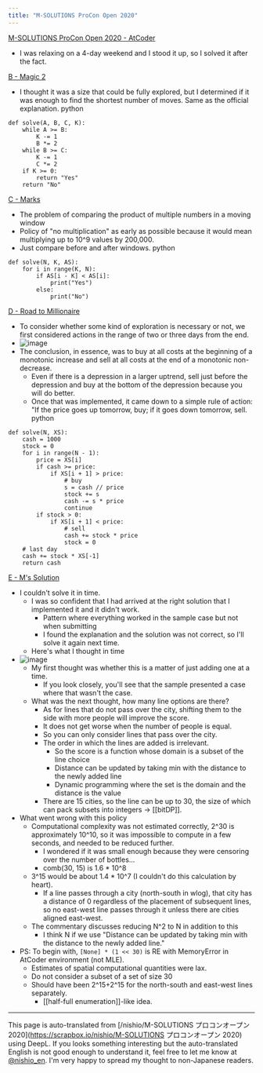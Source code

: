 ```yaml
---
title: "M-SOLUTIONS ProCon Open 2020"
---
```


[M-SOLUTIONS ProCon Open 2020 - AtCoder](https://atcoder.jp/contests/m-solutions2020)
- I was relaxing on a 4-day weekend and I stood it up, so I solved it after the fact.

[B - Magic 2](https://atcoder.jp/contests/m-solutions2020/tasks/m_solutions2020_b)
- I thought it was a size that could be fully explored, but I determined if it was enough to find the shortest number of moves. Same as the official explanation.
python

```
def solve(A, B, C, K):
    while A >= B:
        K -= 1
        B *= 2
    while B >= C:
        K -= 1
        C *= 2
    if K >= 0:
        return "Yes"
    return "No"
```


[C - Marks](https://atcoder.jp/contests/m-solutions2020/tasks/m_solutions2020_c)
- The problem of comparing the product of multiple numbers in a moving window
- Policy of "no multiplication" as early as possible because it would mean multiplying up to 10^9 values by 200,000.
- Just compare before and after windows.
python

```
def solve(N, K, AS):
    for i in range(K, N):
        if AS[i - K] < AS[i]:
            print("Yes")
        else:
            print("No")
```


[D - Road to Millionaire](https://atcoder.jp/contests/m-solutions2020/tasks/m_solutions2020_d)
- To consider whether some kind of exploration is necessary or not, we first considered actions in the range of two or three days from the end.
- ![image](https://gyazo.com/df02ad9d7fe5c167973c1544998e93ea/thumb/1000)
- The conclusion, in essence, was to buy at all costs at the beginning of a monotonic increase and sell at all costs at the end of a monotonic non-decrease.
    - Even if there is a depression in a larger uptrend, sell just before the depression and buy at the bottom of the depression because you will do better.
    - Once that was implemented, it came down to a simple rule of action: "If the price goes up tomorrow, buy; if it goes down tomorrow, sell.
python

```
def solve(N, XS):
    cash = 1000
    stock = 0
    for i in range(N - 1):
        price = XS[i]
        if cash >= price:
            if XS[i + 1] > price:
                # buy
                s = cash // price
                stock += s
                cash -= s * price
                continue
        if stock > 0:
            if XS[i + 1] < price:
                # sell
                cash += stock * price
                stock = 0
    # last day
    cash += stock * XS[-1]
    return cash
```


[E - M's Solution](https://atcoder.jp/contests/m-solutions2020/tasks/m_solutions2020_e)
- I couldn't solve it in time.
    - I was so confident that I had arrived at the right solution that I implemented it and it didn't work.
        - Pattern where everything worked in the sample case but not when submitting
        - I found the explanation and the solution was not correct, so I'll solve it again next time.
    - Here's what I thought in time
- ![image](https://gyazo.com/4143c57fa23ff42b8189ae010fbfd7a7/thumb/1000)
    - My first thought was whether this is a matter of just adding one at a time.
        - If you look closely, you'll see that the sample presented a case where that wasn't the case.
    - What was the next thought, how many line options are there?
        - As for lines that do not pass over the city, shifting them to the side with more people will improve the score.
        - It does not get worse when the number of people is equal.
        - So you can only consider lines that pass over the city.
        - The order in which the lines are added is irrelevant.
            - So the score is a function whose domain is a subset of the line choice
            - Distance can be updated by taking min with the distance to the newly added line
            - Dynamic programming where the set is the domain and the distance is the value
        - There are 15 cities, so the line can be up to 30, the size of which can pack subsets into integers -> [[bitDP]].
- What went wrong with this policy
    - Computational complexity was not estimated correctly, 2^30 is approximately 10^10, so it was impossible to compute in a few seconds, and needed to be reduced further.
        - I wondered if it was small enough because they were censoring over the number of bottles...
        - comb(30, 15) is 1.6 * 10^8
    - 3^15 would be about 1.4 * 10^7 (I couldn't do this calculation by heart).
        - If a line passes through a city (north-south in wlog), that city has a distance of 0 regardless of the placement of subsequent lines, so no east-west line passes through it unless there are cities aligned east-west.
    - The commentary discusses reducing N^2 to N in addition to this
        - I think N if we use "Distance can be updated by taking min with the distance to the newly added line."
- PS: To begin with, `[None] * (1 << 30)` is RE with MemoryError in AtCoder environment (not MLE).
    - Estimates of spatial computational quantities were lax.
    - Do not consider a subset of a set of size 30
    - Should have been 2^15+2^15 for the north-south and east-west lines separately.
        - [[half-full enumeration]]-like idea.

---
This page is auto-translated from [/nishio/M-SOLUTIONS プロコンオープン 2020](https://scrapbox.io/nishio/M-SOLUTIONS プロコンオープン 2020) using DeepL. If you looks something interesting but the auto-translated English is not good enough to understand it, feel free to let me know at [@nishio_en](https://twitter.com/nishio_en). I'm very happy to spread my thought to non-Japanese readers.